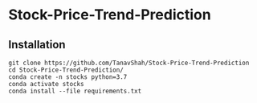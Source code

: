 # Stock-Price-Trend-Prediction

## Installation

```
git clone https://github.com/TanavShah/Stock-Price-Trend-Prediction
cd Stock-Price-Trend-Prediction/
conda create -n stocks python=3.7
conda activate stocks
conda install --file requirements.txt
```
